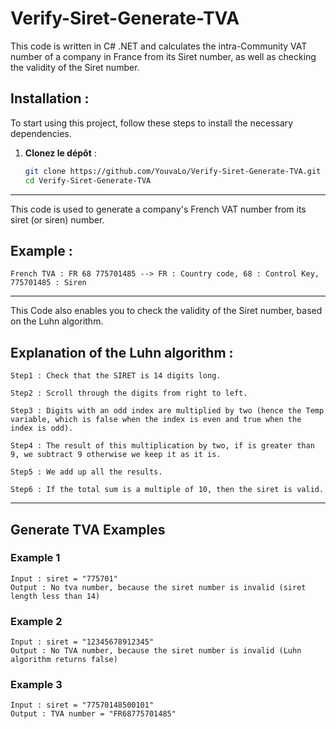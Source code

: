 # Verify-Siret-Generate-TVA 

This code is written in C# .NET and calculates the intra-Community VAT number of a company in France from its Siret number, as well as checking the validity of the Siret number.

## Installation : 

To start using this project, follow these steps to install the necessary dependencies.

1. **Clonez le dépôt** :

   ```bash
   git clone https://github.com/YouvaLo/Verify-Siret-Generate-TVA.git
   cd Verify-Siret-Generate-TVA

---------------------------------------------------------------------------------------------------------------

This code is used to generate a company's French VAT number from its siret (or siren) number. 

## Example : 
    
    French TVA : FR 68 775701485 --> FR : Country code, 68 : Control Key, 775701485 : Siren 

---------------------------------------------------------------------------------------------------------------

This Code also enables you to check the validity of the Siret number, based on the Luhn algorithm. 

## Explanation of the Luhn algorithm : 

    Step1 : Check that the SIRET is 14 digits long.
    
    Step2 : Scroll through the digits from right to left.
    
    Step3 : Digits with an odd index are multiplied by two (hence the Temp variable, which is false when the index is even and true when the index is odd).

    Step4 : The result of this multiplication by two, if is greater than 9, we subtract 9 otherwise we keep it as it is. 
    
    Step5 : We add up all the results.
    
    Step6 : If the total sum is a multiple of 10, then the siret is valid. 

---------------------------------------------------------------------------------------------------------------

## Generate TVA Examples 

### Example 1 

    Input : siret = "775701" 
    Output : No tva number, because the siret number is invalid (siret length less than 14) 


### Example 2 

    Input : siret = "12345678912345"
    Output : No TVA number, because the siret number is invalid (Luhn algorithm returns false)

### Example 3

    Input : siret = "77570148500101"
    Output : TVA number = "FR68775701485" 
